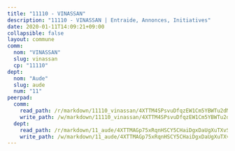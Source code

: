 ```yaml
---
title: "11110 - VINASSAN"
description: "11110 - VINASSAN | Entraide, Annonces, Initiatives"
date: 2020-01-11T14:09:21+09:00
collapsible: false
layout: commune
comm:
  nom: "VINASSAN"
  slug: vinassan
  cp: "11110"
dept:
  nom: "Aude"
  slug: aude
  num: "11"
peerpad:
  comm:
    read_path: /r/markdown/11110_vinassan/4XTTM4SPsvuDfqzEW1Cm5YBWTu2dMZR1aD23qcH6hq5ictN86
    write_path: /w/markdown/11110_vinassan/4XTTM4SPsvuDfqzEW1Cm5YBWTu2dMZR1aD23qcH6hq5ictN86-K3TgUW5RvRb6zGup94wJhJYChRCs4HUx4m9Sd6An8dCfLXvL61A9mPePefw5ucz5JUbqfUcY1nkgvcGaw8DqJp85rqVTuj34Yd7Jeb6MiZ5pX8uR3c1iCtYft2wucwXnx5SeP36E
  dept:
    read_path: /r/markdown/11_aude/4XTTMAGp75xRqnHSCY5CHaiDgxDaUgXuTXvSZDHnY1JdjJiUk
    write_path: /w/markdown/11_aude/4XTTMAGp75xRqnHSCY5CHaiDgxDaUgXuTXvSZDHnY1JdjJiUk-K3TgUenjCPDfs1W21bst2JvrPDW324QBfMvPid11puzXxXGQEeNw9p4QtfnUhSn4LYSwR6UDBQmdr3wFq2CDRGqNz2QynSm58zgCpz2PKP6Y24UTpxW22MudfeZ339ZPKnHm6XTr
---
```


